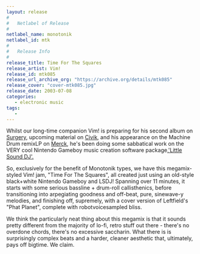 ```yaml
---
layout: release
#
#   Netlabel of Release
#
netlabel_name: monotonik
netlabel_id: mtk
#
#   Release Info
#
release_title: Time For The Squares
release_artist: Vim!
release_id: mtk085
release_url_archive_org: "https://archive.org/details/mtk085"
release_cover: "cover-mtk085.jpg"
release_date: 2003-07-08
categories:
   - electronic music
tags:
   - 
---
```

Whilst our long-time companion Vim! is preparing for his second album on <a href="http://www.surgeryrecords.com.au/">Surgery</a>, upcoming material on <a href="http://www.civikrecords.com">Civik</a>, and his appearance on the Machine Drum remixLP on <a href="http://www.m3rck.net">Merck</a>, he's been doing some sabbatical work on the VERY cool Nintendo Gameboy music creation software package,<a href="http://www.littlesounddj.com">'Little Sound DJ'.</a>

So, exclusively for the benefit of Monotonik types, we have this megamix-styled Vim! jam, "Time For The Squares", all created just using an old-style black+white Nintendo Gameboy and LSDJ! Spanning over 11 minutes, it starts with some serious bassline + drum-roll callisthenics, before transitioning into arpegiating goodness and off-beat, pure, sinewave-y melodies, and finishing off, supremely, with a cover version of Leftfield's "Phat Planet", complete with robotvoicesampled bliss.

We think the particularly neat thing about this megamix is that it sounds pretty different from the majority of lo-fi, retro stuff out there - there's no overdone chords, there's no excessive saccharin. What there is is surprisingly complex beats and a harder, cleaner aesthetic that, ultimately, pays off bigtime. We claim. 

